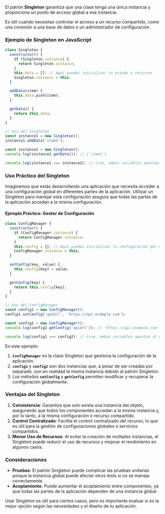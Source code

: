 El patrón **Singleton** garantiza que una clase tenga una única instancia y proporciona un punto de acceso global a esa instancia. 

Es útil cuando necesitas controlar el acceso a un recurso compartido, como una conexión a una base de datos o un administrador de configuración.

### Ejemplo de Singleton en JavaScript
```javascript
class Singleton {
  constructor() {
    if (Singleton.instance) {
      return Singleton.instance;
    }
    this.data = []; // Aquí puedes inicializar tu estado o recursos
    Singleton.instance = this;
  }

  addData(item) {
    this.data.push(item);
  }

  getData() {
    return this.data;
  }
}

// Uso del Singleton
const instance1 = new Singleton();
instance1.addData('item1');

const instance2 = new Singleton();
console.log(instance2.getData()); // ['item1']

console.log(instance1 === instance2); // true, ambas variables apuntan al mismo objeto
```

### Uso Práctico del Singleton

Imaginemos que estás desarrollando una aplicación que necesita acceder a una configuración global en diferentes partes de la aplicación. Utilizar un Singleton para manejar esta configuración asegura que todas las partes de la aplicación accedan a la misma configuración.

#### Ejemplo Práctico: Gestor de Configuración

```javascript
class ConfigManager {
  constructor() {
    if (ConfigManager.instance) {
      return ConfigManager.instance;
    }
    this.config = {}; // Aquí puedes inicializar tu configuración por defecto
    ConfigManager.instance = this;
  }

  setConfig(key, value) {
    this.config[key] = value;
  }

  getConfig(key) {
    return this.config[key];
  }
}

// Uso del ConfigManager
const config1 = new ConfigManager();
config1.setConfig('apiUrl', 'https://api.example.com');

const config2 = new ConfigManager();
console.log(config2.getConfig('apiUrl')); // 'https://api.example.com'

console.log(config1 === config2); // true, ambas variables apuntan al mismo objeto
```

En este ejemplo:

1. **`ConfigManager`** es la clase Singleton que gestiona la configuración de la aplicación.
2. **`config1`** y **`config2`** son dos instancias que, a pesar de ser creadas por separado, son en realidad la misma instancia debido al patrón Singleton.
3. Los métodos **`setConfig`** y **`getConfig`** permiten modificar y recuperar la configuración globalmente.

### Ventajas del Singleton

1. **Consistencia**: Garantiza que solo exista una instancia del objeto, asegurando que todos los componentes accedan a la misma instancia y, por lo tanto, a la misma configuración o recurso compartido.
2. **Control Centralizado**: Facilita el control centralizado del recurso, lo que es útil para la gestión de configuraciones globales o servicios compartidos.
3. **Menor Uso de Recursos**: Al evitar la creación de múltiples instancias, el Singleton puede reducir el uso de recursos y mejorar el rendimiento en algunos casos.

### Consideraciones

- **Pruebas**: El patrón Singleton puede complicar las pruebas unitarias porque la instancia global puede afectar otros tests si no se maneja correctamente.
- **Acoplamiento**: Puede aumentar el acoplamiento entre componentes, ya que todas las partes de la aplicación dependen de una instancia global.

Usar Singleton es útil para ciertos casos, pero es importante evaluar si es la mejor opción según las necesidades y el diseño de tu aplicación.